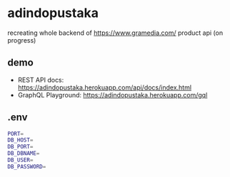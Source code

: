# adindopustaka
recreating whole backend of https://www.gramedia.com/ product api (on progress)

## demo
- REST API docs: https://adindopustaka.herokuapp.com/api/docs/index.html
- GraphQL Playground: https://adindopustaka.herokuapp.com/gql

## .env
```sh
PORT=
DB_HOST=
DB_PORT=
DB_DBNAME=
DB_USER=
DB_PASSWORD=
```